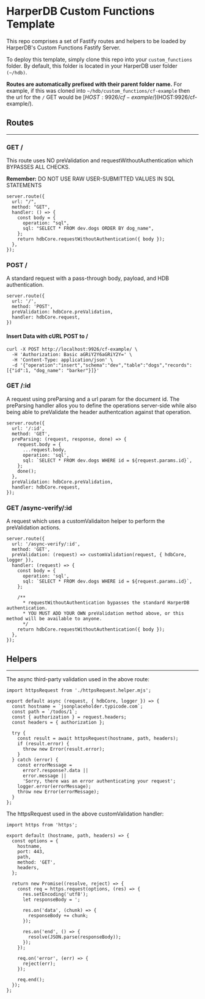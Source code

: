 # HarperDB Custom Functions Template

This repo comprises a set of Fastify routes and helpers to be loaded by HarperDB's Custom Functions Fastify Server.

To deploy this template, simply clone this repo into your `custom_functions` folder. By default, this folder is located in your HarperDB user folder `(~/hdb)`.

**Routes are automatically prefixed with their parent folder name.**
For example, if this was cloned into `~/hdb/custom_functions/cf-example` then the url for the `/` GET would be [$HOST:9926/cf-example/]($HOST:9926/cf-example/).

## Routes

---

### GET /

This route uses NO preValidation and requestWithoutAuthentication which BYPASSES ALL CHECKS.

**Remember:** DO NOT USE RAW USER-SUBMITTED VALUES IN SQL STATEMENTS

```
server.route({
  url: "/",
  method: "GET",
  handler: () => {
    const body = {
      operation: "sql",
      sql: "SELECT * FROM dev.dogs ORDER BY dog_name",
    };
    return hdbCore.requestWithoutAuthentication({ body });
  },
});
```

### POST /

A standard request with a pass-through body, payload, and HDB authentication.

```
server.route({
  url: '/',
  method: 'POST',
  preValidation: hdbCore.preValidation,
  handler: hdbCore.request,
})
```

#### Insert Data with cURL POST to /

```
curl -X POST http://localhost:9926/cf-example/ \
  -H 'Authorization: Basic aGRiY2Y6aGRiY2Y=' \
  -H 'Content-Type: application/json' \
  -d '{"operation":"insert","schema":"dev","table":"dogs","records":[{"id":1, "dog_name": "barker"}]}'
```

### GET /:id

A request using preParsing and a url param for the document id.
The preParsing handler allos you to define the operations server-side while also being able to preValidate the header authentcation against that operation.

```
server.route({
  url: '/:id',
  method: 'GET',
  preParsing: (request, response, done) => {
    request.body = {
      ...request.body,
      operation: 'sql',
      sql: `SELECT * FROM dev.dogs WHERE id = ${request.params.id}`,
    };
    done();
  },
  preValidation: hdbCore.preValidation,
  handler: hdbCore.request,
});
```

### GET /async-verify/:id

A request which uses a customValidaiton helper to perform the preValidation actions.

```
server.route({
  url: '/async-verify/:id',
  method: 'GET',
  preValidation: (request) => customValidation(request, { hdbCore, logger }),
  handler: (request) => {
    const body = {
      operation: 'sql',
      sql: `SELECT * FROM dev.dogs WHERE id = ${request.params.id}`,
    };

    /**
      * requestWithoutAuthentication bypasses the standard HarperDB authentication.
      * YOU MUST ADD YOUR OWN preValidation method above, or this method will be available to anyone.
      */
    return hdbCore.requestWithoutAuthentication({ body });
  },
});
```

## Helpers

---

The async third-party validation used in the above route:

```
import httpsRequest from './httpsRequest.helper.mjs';

export default async (request, { hdbCore, logger }) => {
  const hostname = `jsonplaceholder.typicode.com`;
  const path = `/todos/1`;
  const { authorization } = request.headers;
  const headers = { authorization };

  try {
    const result = await httpsRequest(hostname, path, headers);
    if (result.error) {
      throw new Error(result.error);
    }
  } catch (error) {
    const errorMessage =
      error?.response?.data ||
      error.message ||
      'Sorry, there was an error authenticating your request';
    logger.error(errorMessage);
    throw new Error(errorMessage);
  }
};
```

The httpsRequest used in the above customValidation handler:

```
import https from 'https';

export default (hostname, path, headers) => {
  const options = {
    hostname,
    port: 443,
    path,
    method: 'GET',
    headers,
  };

  return new Promise((resolve, reject) => {
    const req = https.request(options, (res) => {
      res.setEncoding('utf8');
      let responseBody = ';

      res.on('data', (chunk) => {
        responseBody += chunk;
      });

      res.on('end', () => {
        resolve(JSON.parse(responseBody));
      });
    });

    req.on('error', (err) => {
      reject(err);
    });

    req.end();
  });
};
```
